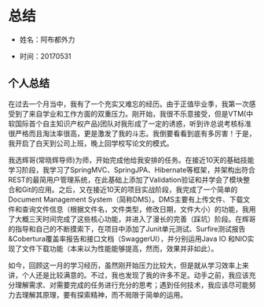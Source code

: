 ﻿# 总结

* 姓名：阿布都外力

* 时间：20170531

## 个人总结

在过去一个月当中，我有了一个充实又难忘的经历。由于正值毕业季，我第一次感受到了来自学业和工作方面的双重压力。刚开始，我很不乐意接受，但是VTM(中软国际首个自主知识产权产品)团队对我形成了一定的诱惑，听到许总说考核标准很严格而且淘汰率很高，更是激发了我的斗志。我倒要看看到底有多厉害！于是，我开启了白天到公司上班，晚上回学校写论文的模式。
	
我选辉哥(常晓辉导师)为师，开始完成他给我安排的任务。在接近10天的基础技能学习阶段，我学习了SpringMVC、SpringJPA、Hibernate等框架，并架构出符合REST的最简用户管理系统，在此基础上添加了Validation验证和并学会了模块整合和Git的应用。之后，又在接近10天的项目实战阶段，我完成了一个简单的Document Management System（简称DMS）。DMS主要有上传文件、下载文件和查询文件信息（根据文件名，文件类型，修改日期，文件大小）的功能，我用了大概三天时间完成了这些核心功能，并进入了漫长的完善（踩坑）阶段。在辉哥的指导和自己的不断摸索下，在项目中添加了Junit单元测试、Surfire测试报告&Cobertura覆盖率报告和接口文档（SwaggerUI），并分别运用Java IO 和NIO实现了文件下载功能（本来以为性能能够提高，然而，效果并非如此）。

如今，回顾这一月的学习经历，虽然刚开始压力比较大，但是就从学习效率上来讲，个人还是比较满意的。不过，我也发现了我的许多不足。动手之前，我应该充分理解需求、对需要完成的任务进行充分的思考；遇到任何技术，我应该尽可能努力去理解其原理，要有探索精神，而不局限于简单的运用。